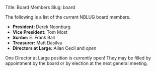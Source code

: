 Title: Board Members
Slug: board

The following is a list of the current NBLUG board members.

* **President:** Derek Noonburg
* **Vice President:** Tom Most
* **Scribe:** E. Frank Ball
* **Treasurer:** Matt Dasilva
* **Directors at Large:** Allan Cecil and _open_

One Director at Large position is currently open!
They may be filled by appointment by the board or by election at the next general meeting.
